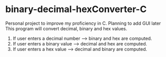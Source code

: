 # binary-decimal-hexConverter-C
Personal project to improve my proficiency in C. Planning to add GUI later
This program will convert decimal, binary and hex values. 
1. If user enters a decimal number --> binary and hex are computed.
2. If user enters a binary value --> decimal and hex are computed. 
3. If user enters a hex value --> decimal and binary are computed.
